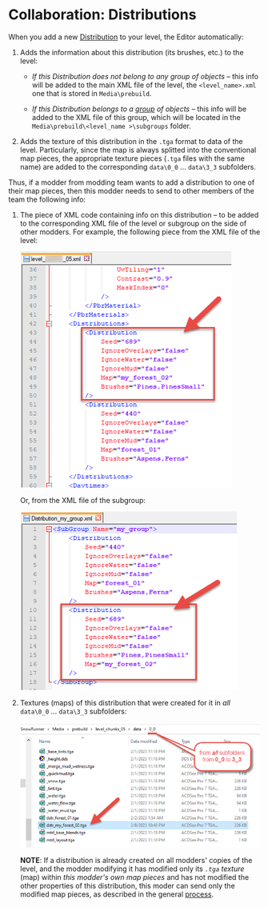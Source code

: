 # Collaboration: Distributions

When you add a new [Distribution][distribution] to your level, the Editor automatically:

1.  Adds the information about this distribution (its brushes, etc.) to the level:

    -   *If this Distribution does not belong to any group of objects* – this info will be added to the main XML file of the level, the `<level_name>.xml` one that is stored in `Media\prebuild`.

    -   *If this Distribution belongs to a [group][group] of objects* – this info will be added to the XML file of this group, which will be located in the `Media\prebuild\<level_name >\subgroups` folder.

2.  Adds the texture of this distribution in the `.tga` format to data of the level. Particularly, since the map is always splitted into the conventional map pieces, the appropriate texture pieces (`.tga` files with the same name) are added to the corresponding `data\0_0` ... `data\3_3` subfolders.

Thus, if a modder from modding team wants to add a distribution to one of their map pieces, then this modder needs to send to other members of the team the following info:

1.  The piece of XML code containing info on this distribution – to be added to the corresponding XML file of the level or subgroup on the side of other modders.
    For example, the following piece from the XML file of the level:
    
    ![](./media/image380.png)

    Or, from the XML file of the subgroup:

    ![](./media/image381.png)

2.  Textures (maps) of this distribution that were created for it in *all* `data\0_0` ... `data\3_3` subfolders:
    
    ![](./media/image382.png)

    **NOTE**: If a distribution is already created on all modders' copies of the level, and the modder modifying it has modified only its *`.tga` texture* (map) within *this modder's own map pieces* and has not modified the other properties of this distribution, this moder can send only the modified map pieces, as described in the general [process][process].



[distribution]: ./../../../creating_a_map/distributions/adding_multiple_objects_via_distribution.md
[group]: ./../../../getting_started/ui_overview/groups.md
[process]: ./process_of_collaboration_overview.md